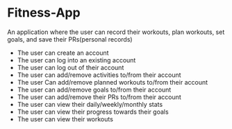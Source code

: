 # Fitness-App

An application where the user can record their workouts, plan workouts, set goals, and save their PRs(personal records)

* The user can create an account
* The user can log into an existing account
* The user can log out of their account
* The user can add/remove activities to/from their account
* The user Can add/remove planned workouts to/from their account
* The user can add/remove goals to/from their account
* The user can add/remove their PRs to/from their account
* The user can view their daily/weekly/monthly stats
* The user can view their progress towards their goals
* The user can view their workouts
